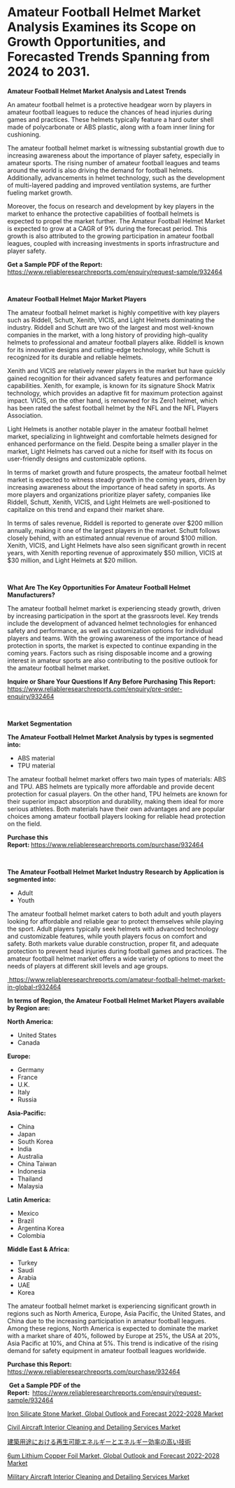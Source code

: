 <p><h1>Amateur Football Helmet Market Analysis Examines its Scope on Growth Opportunities, and Forecasted Trends Spanning from 2024 to 2031.</h1></p><p><strong>Amateur Football Helmet Market Analysis and Latest Trends</strong></p>
<p><p>An amateur football helmet is a protective headgear worn by players in amateur football leagues to reduce the chances of head injuries during games and practices. These helmets typically feature a hard outer shell made of polycarbonate or ABS plastic, along with a foam inner lining for cushioning.</p><p>The amateur football helmet market is witnessing substantial growth due to increasing awareness about the importance of player safety, especially in amateur sports. The rising number of amateur football leagues and teams around the world is also driving the demand for football helmets. Additionally, advancements in helmet technology, such as the development of multi-layered padding and improved ventilation systems, are further fueling market growth.</p><p>Moreover, the focus on research and development by key players in the market to enhance the protective capabilities of football helmets is expected to propel the market further. The Amateur Football Helmet Market is expected to grow at a CAGR of 9% during the forecast period. This growth is also attributed to the growing participation in amateur football leagues, coupled with increasing investments in sports infrastructure and player safety.</p></p>
<p><strong>Get a Sample PDF of the Report:&nbsp;</strong> <a href="https://www.reliableresearchreports.com/enquiry/request-sample/932464">https://www.reliableresearchreports.com/enquiry/request-sample/932464</a></p>
<p>&nbsp;</p>
<p><strong>Amateur Football Helmet Major Market Players</strong></p>
<p><p>The amateur football helmet market is highly competitive with key players such as Riddell, Schutt, Xenith, VICIS, and Light Helmets dominating the industry. Riddell and Schutt are two of the largest and most well-known companies in the market, with a long history of providing high-quality helmets to professional and amateur football players alike. Riddell is known for its innovative designs and cutting-edge technology, while Schutt is recognized for its durable and reliable helmets.</p><p>Xenith and VICIS are relatively newer players in the market but have quickly gained recognition for their advanced safety features and performance capabilities. Xenith, for example, is known for its signature Shock Matrix technology, which provides an adaptive fit for maximum protection against impact. VICIS, on the other hand, is renowned for its Zero1 helmet, which has been rated the safest football helmet by the NFL and the NFL Players Association.</p><p>Light Helmets is another notable player in the amateur football helmet market, specializing in lightweight and comfortable helmets designed for enhanced performance on the field. Despite being a smaller player in the market, Light Helmets has carved out a niche for itself with its focus on user-friendly designs and customizable options.</p><p>In terms of market growth and future prospects, the amateur football helmet market is expected to witness steady growth in the coming years, driven by increasing awareness about the importance of head safety in sports. As more players and organizations prioritize player safety, companies like Riddell, Schutt, Xenith, VICIS, and Light Helmets are well-positioned to capitalize on this trend and expand their market share.</p><p>In terms of sales revenue, Riddell is reported to generate over $200 million annually, making it one of the largest players in the market. Schutt follows closely behind, with an estimated annual revenue of around $100 million. Xenith, VICIS, and Light Helmets have also seen significant growth in recent years, with Xenith reporting revenue of approximately $50 million, VICIS at $30 million, and Light Helmets at $20 million.</p></p>
<p>&nbsp;</p>
<p><strong>What Are The Key Opportunities For Amateur Football Helmet Manufacturers?</strong></p>
<p><p>The amateur football helmet market is experiencing steady growth, driven by increasing participation in the sport at the grassroots level. Key trends include the development of advanced helmet technologies for enhanced safety and performance, as well as customization options for individual players and teams. With the growing awareness of the importance of head protection in sports, the market is expected to continue expanding in the coming years. Factors such as rising disposable income and a growing interest in amateur sports are also contributing to the positive outlook for the amateur football helmet market.</p></p>
<p><strong>Inquire or Share Your Questions If Any Before Purchasing This Report:</strong> <a href="https://www.reliableresearchreports.com/enquiry/pre-order-enquiry/932464">https://www.reliableresearchreports.com/enquiry/pre-order-enquiry/932464</a></p>
<p>&nbsp;</p>
<p><strong>Market Segmentation</strong></p>
<p><strong>The Amateur Football Helmet Market Analysis by types is segmented into:</strong></p>
<p><ul><li>ABS material</li><li>TPU material</li></ul></p>
<p><p>The amateur football helmet market offers two main types of materials: ABS and TPU. ABS helmets are typically more affordable and provide decent protection for casual players. On the other hand, TPU helmets are known for their superior impact absorption and durability, making them ideal for more serious athletes. Both materials have their own advantages and are popular choices among amateur football players looking for reliable head protection on the field.</p></p>
<p><strong>Purchase this Report:&nbsp;</strong><a href="https://www.reliableresearchreports.com/purchase/932464">https://www.reliableresearchreports.com/purchase/932464</a></p>
<p>&nbsp;</p>
<p><strong>The Amateur Football Helmet Market Industry Research by Application is segmented into:</strong></p>
<p><ul><li>Adult</li><li>Youth</li></ul></p>
<p><p>The amateur football helmet market caters to both adult and youth players looking for affordable and reliable gear to protect themselves while playing the sport. Adult players typically seek helmets with advanced technology and customizable features, while youth players focus on comfort and safety. Both markets value durable construction, proper fit, and adequate protection to prevent head injuries during football games and practices. The amateur football helmet market offers a wide variety of options to meet the needs of players at different skill levels and age groups.</p></p>
<p><a href="https://www.reliableresearchreports.com/amateur-football-helmet-market-in-global-r932464">&nbsp;https://www.reliableresearchreports.com/amateur-football-helmet-market-in-global-r932464</a></p>
<p><strong>In terms of Region, the Amateur Football Helmet Market Players available by Region are:</strong></p>
<p>
    <p> <strong> North America: </strong>
        <ul>
            <li>United States</li>
            <li>Canada</li>
        </ul>
        </p> 
    <p> <strong> Europe: </strong>
        <ul>
            <li>Germany</li>
            <li>France</li>
            <li>U.K.</li>
            <li>Italy</li>
            <li>Russia</li>
        </ul>
        </p> 
    <p> <strong> Asia-Pacific: </strong>
        <ul>
            <li>China</li>
            <li>Japan</li>
            <li>South Korea</li>
            <li>India</li>
            <li>Australia</li>
            <li>China Taiwan</li>
            <li>Indonesia</li>
            <li>Thailand</li>
            <li>Malaysia</li>
        </ul>
        </p> 
    <p> <strong> Latin America: </strong>
        <ul>
            <li>Mexico</li>
            <li>Brazil</li>
            <li>Argentina Korea</li>
            <li>Colombia</li>
        </ul>
        </p> 
    <p> <strong> Middle East & Africa: </strong>
        <ul>
            <li>Turkey</li>
            <li>Saudi</li>
            <li>Arabia</li>
            <li>UAE</li>
            <li>Korea</li>
        </ul>
    </p>
    </p>
<p><p>The amateur football helmet market is experiencing significant growth in regions such as North America, Europe, Asia Pacific, the United States, and China due to the increasing participation in amateur football leagues. Among these regions, North America is expected to dominate the market with a market share of 40%, followed by Europe at 25%, the USA at 20%, Asia Pacific at 10%, and China at 5%. This trend is indicative of the rising demand for safety equipment in amateur football leagues worldwide.</p></p>
<p><strong>Purchase this Report: </strong><a href="https://www.reliableresearchreports.com/purchase/932464">https://www.reliableresearchreports.com/purchase/932464</a></p>
<p>&nbsp;<strong>Get a Sample PDF of the Report:&nbsp;&nbsp;</strong><a href="https://www.reliableresearchreports.com/enquiry/request-sample/932464">https://www.reliableresearchreports.com/enquiry/request-sample/932464</a></p>
<p><strong></strong></p>
<p><p><a href="https://issuu.com/reportprime-2/docs/iron-silicate-stone-market-global-o_cf600e765a7133">Iron Silicate Stone Market, Global Outlook and Forecast 2022-2028 Market</a></p><p><a href="https://github.com/rahu1506/Market-Research-Report-List-5/blob/main/civil-aircraft-interior-cleaning-and-detailing-services-market.md">Civil Aircraft Interior Cleaning and Detailing Services Market</a></p><p><a href="https://medium.com/@evekerluke2023/%E5%86%8D%E7%94%9F%E5%8F%AF%E8%83%BD%E3%82%A8%E3%83%8D%E3%83%AB%E3%82%AE%E3%83%BC%E3%81%A8%E3%82%A8%E3%83%8D%E3%83%AB%E3%82%AE%E3%83%BC%E5%8A%B9%E7%8E%87%E5%90%91%E4%B8%8A%E6%8A%80%E8%A1%93%E3%81%AE%E5%BB%BA%E7%AF%89%E3%82%A2%E3%83%97%E3%83%AA%E3%82%B1%E3%83%BC%E3%82%B7%E3%83%A7%E3%83%B3%E5%B8%82%E5%A0%B4%E8%A6%8F%E6%A8%A1-%E6%88%90%E9%95%B7%E5%8B%95%E5%90%91-%E7%B5%B1%E8%A8%88-%E4%BA%88%E6%B8%AC-2024%E5%B9%B4-2031%E5%B9%B4-a79406c10e46">建築用途における再生可能エネルギーとエネルギー効率の高い技術</a></p><p><a href="https://issuu.com/reportprime-2/docs/6mm-lithium-copper-foil-market-glob_ded48d25c59a8f">6μm Lithium Copper Foil Market, Global Outlook and Forecast 2022-2028 Market</a></p><p><a href="https://github.com/FassouRP/Market-Research-Report-List-6/blob/main/military-aircraft-interior-cleaning-and-detailing-services-market.md">Military Aircraft Interior Cleaning and Detailing Services Market</a></p></p>